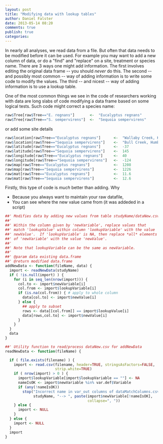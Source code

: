 ```yaml
---
layout: post
title: "Modifying data with lookup tables"
author: Daniel Falster
date: 2013-05-14 08:20
comments: true
publish: true
categories: 
---
```


<!-- The problem:
- importing new data
- amount of code to be written (opportunities for mistake)
- separating data from scripts
- maintaining record of where data came from

Common approach
- long sequence of data modifying code

Solution
- use lookup table, find and replace
 -->

In nearly all analyses, we read data from a file. But often that data needs to be modified before it can be used. For example you may want to add a new column of data, or do a "find" and "replace" on a site, treatment or species name. There are 3 ways one might add information. The first involves editing the original data frame -- you should *never* do this. The second -- and possibly most common -- way of adding information is to write some code to modify the values. The third -- and nicest -- way of adding information is to use a lookup table. 

<!-- more -->

One of the most common things we see in the code of researchers working with data are long slabs of code modifying a data frame based on some logical tests. Such code might correct a species name:
```r
raw$Tree[raw$Tree=="E. regnans"]       <-  "Eucalyptus regnans"  
raw$Tree[raw$Tree=="S. sempervirens"]  <-  "Sequoia sempervirens"
```

or add some site details
```r
raw$location[raw$Tree=="Eucalyptus regnans"]      <-  "Wallaby Creek, Kinglake National Park, Victoria, Australia"
raw$location[raw$Tree=="Sequoia sempervirens"]    <-  "Bull Creek, Humboldt Redwoods State Park, California, USA"
raw$latitude[raw$Tree=="Eucalyptus regnans"]      <-  -37
raw$latitude[raw$Tree=="Sequoia sempervirens"]    <-  145
raw$longitude[raw$Tree=="Eucalyptus regnans"]     <-  40
raw$longitude[raw$Tree=="Sequoia sempervirens"]   <-  -124
raw$map[raw$Tree=="Eucalyptus regnans"]           <-  1208
raw$map[raw$Tree=="Sequoia sempervirens"]         <-  1226
raw$mat[raw$Tree=="Eucalyptus regnans"]           <-  11.6
raw$mat[raw$Tree=="Sequoia sempervirens"]         <-  12.6

```

Firstly, this type of code is *much* better than adding. Why

- Because you always want to maintain your raw datafile,
- You can see where the new value came from (it was addeded in a script)


```r
##' Modifies data by adding new values from table studyName/dataNew.csv
##'
##' Within the column given by 'newVariable', replace values that
##' match 'lookupValue' within column 'lookupVariable' with the value
##' newValue'.  If 'lookupVariable' is NA, then replace *all* elements
##' of 'newVariable' with the value 'newValue'.
##'
##' Note that lookupVariable can be the same as newVariable.
##'
##' @param data existing data.frame
##' @return modified data.frame
addNewData <- function(fileName, data) {
  import <- readNewData(studyName)
  if ( !is.null(import) ) {
    for (i in seq_len(nrow(import))) {
      col.to <- import$newVariable[i]
      col.from <- import$lookupVariable[i]
      if (is.na(col.from)) { # apply to whole column
        data[col.to] <- import$newValue[i]
      } else {
        ## apply to subset
        rows <- data[[col.from]] == import$lookupValue[i]
        data[rows,col.to] <- import$newValue[i]
      }
    }   
  }      
  data
}

##' Utility function to read/process dataNew.csv for addNewData
readNewData <- function(fileName) {

  if ( file.exists(filename) ) {
    import <- read.csv(filename, header=TRUE, stringsAsFactors=FALSE,
                       strip.white=TRUE)
    if ( nrow(import) > 0 ) {
      import$lookupVariable[import$lookupVariable == ""] <- NA
      nameIsOK <- import$newVariable %in% var.def$Variable
      if (any(!nameIsOK)) 
        stop("Incorrect name in var_out columns of dataMatchColumns.csv for ",
             studyName, "--> ", paste(import$newVariable[!nameIsOK],
                                      collapse=", "))
    } else {
      import <- NULL
    }
  } else {
    import <- NULL
  }
  import
}

```